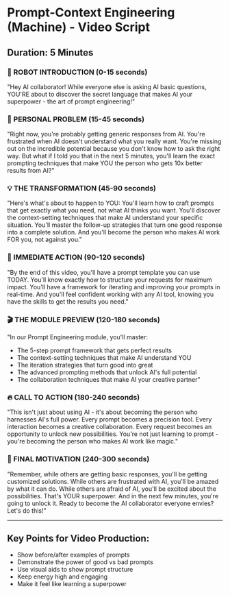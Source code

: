 # Prompt-Context Engineering (Machine) - Video Script

## Duration: 5 Minutes

### 🤖 ROBOT INTRODUCTION (0-15 seconds)
"Hey AI collaborator! While everyone else is asking AI basic questions, YOU'RE about to discover the secret language that makes AI your superpower - the art of prompt engineering!"

### 🎯 PERSONAL PROBLEM (15-45 seconds)
"Right now, you're probably getting generic responses from AI. You're frustrated when AI doesn't understand what you really want. You're missing out on the incredible potential because you don't know how to ask the right way. But what if I told you that in the next 5 minutes, you'll learn the exact prompting techniques that make YOU the person who gets 10x better results from AI?"

### 💡 THE TRANSFORMATION (45-90 seconds)
"Here's what's about to happen to YOU: You'll learn how to craft prompts that get exactly what you need, not what AI thinks you want. You'll discover the context-setting techniques that make AI understand your specific situation. You'll master the follow-up strategies that turn one good response into a complete solution. And you'll become the person who makes AI work FOR you, not against you."

### 🚀 IMMEDIATE ACTION (90-120 seconds)
"By the end of this video, you'll have a prompt template you can use TODAY. You'll know exactly how to structure your requests for maximum impact. You'll have a framework for iterating and improving your prompts in real-time. And you'll feel confident working with any AI tool, knowing you have the skills to get the results you need."

### 🎬 THE MODULE PREVIEW (120-180 seconds)
"In our Prompt Engineering module, you'll master:
- The 5-step prompt framework that gets perfect results
- The context-setting techniques that make AI understand YOU
- The iteration strategies that turn good into great
- The advanced prompting methods that unlock AI's full potential
- The collaboration techniques that make AI your creative partner"

### 🔥 CALL TO ACTION (180-240 seconds)
"This isn't just about using AI - it's about becoming the person who harnesses AI's full power. Every prompt becomes a precision tool. Every interaction becomes a creative collaboration. Every request becomes an opportunity to unlock new possibilities. You're not just learning to prompt - you're becoming the person who makes AI work like magic."

### 🎯 FINAL MOTIVATION (240-300 seconds)
"Remember, while others are getting basic responses, you'll be getting customized solutions. While others are frustrated with AI, you'll be amazed by what it can do. While others are afraid of AI, you'll be excited about the possibilities. That's YOUR superpower. And in the next few minutes, you're going to unlock it. Ready to become the AI collaborator everyone envies? Let's do this!"

---

## Key Points for Video Production:
- Show before/after examples of prompts
- Demonstrate the power of good vs bad prompts
- Use visual aids to show prompt structure
- Keep energy high and engaging
- Make it feel like learning a superpower



